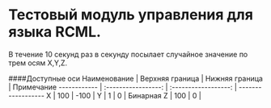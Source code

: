 # Тестовый модуль управления для языка RCML. 

В течение 10 секунд раз в секунду посылает случайное значение по трем осям X,Y,Z.

####Доступные оси
Наименование  | Верхняя граница  | Нижняя граница  | Примечание
------------  | :-----------------:  | :------------------:  | ------------------
X  | 100  | -100  | 
Y  | 1  | 0  | Бинарная
Z  | 100  | 0  | 
